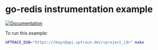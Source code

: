 # go-redis instrumentation example

[![Documentation](https://img.shields.io/badge/uptrace-documentation-informational)](https://docs.uptrace.dev/go/opentelemetry-go-redis/)

To run this example:

```bash
UPTRACE_DSN="https://<key>@api.uptrace.dev/<project_id>" make
```
